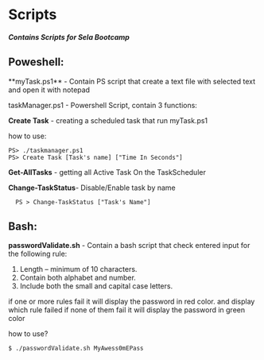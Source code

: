 # Scripts
<h5>Contains Scripts for Sela Bootcamp</h5>

<h2>Poweshell:</h2>
<p>
**myTask.ps1** - Contain PS script that create a text file with selected text and open it with notepad
</p>

taskManager.ps1 - Powershell Script, contain 3 functions:

  **Create Task** - creating a scheduled task that run myTask.ps1
	
how to use:

	PS> ./taskmanager.ps1 
	PS> Create Task [Task's name] ["Time In Seconds"]	 
		   


  **Get-AllTasks** - getting all Active Task On the TaskScheduler


  **Change-TaskStatus**- Disable/Enable task by name

	  PS > Change-TaskStatus ["Task's Name"]
	  
	  
<h2>Bash:</h2>

**passwordValidate.sh** - Contain a bash script that check entered input for the following rule:
1. Length – minimum of 10 characters.
2. Contain both alphabet and number.
3. Include both the small and capital case letters.
	   
if one or more rules fail it will display the password in red color. and display which rule failed
if none of them fail it will display the password in green color

how to use?

	$ ./passwordValidate.sh MyAwess0mEPass



